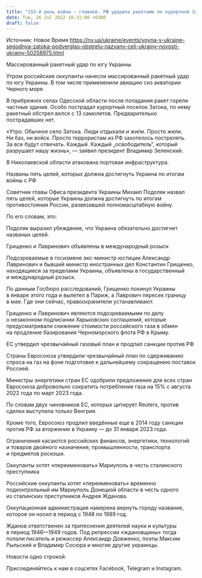 ```yaml
---
title: "153-й день войны — главное. РФ ударила ракетами по курортной Затоке, названы пять приоритетов Украины, Лавринович и Грищенко в розыске"
date: Tue, 26 Jul 2022 18:31:00 +0300
draft: false
---
```

Источник: Новое Время https://nv.ua/ukraine/events/voyna-v-ukraine-segodnya-zatoka-podverglas-obstrelu-nazvany-celi-ukrainy-novosti-ukrainy-50258975.html


Массированный ракетный удар по югу Украины

Утром российские оккупанты нанесли массированный ракетный удар по югу Украины. В том числе примененили авиацию сиз акватории Черного моря.

В прибрежніх селах Одесской области после попадания ракет горели частные здания. Особо пострадал курортный поселок Затока, по нему ракетный обстрел велся с 13 самолетов. Предварительно пострадавших нет.

«Утро. Обычное село Затока. Люди отдыхали и жили. Просто жили. Ни баз, ни войск. Просто террористам из РФ захотелось пострелять. За все будут отвечать. Каждый. Каждый „освободитель“, который разрушает нашу жизнь», — заявил президент Владимир Зеленский.

В Николаевской области атакована портовая инфраструктура.

Названы пять целей, которых должна достигнуть Украина по итогам войны с РФ

Советник главы Офиса президента Украины Михаил Подоляк назвал пять целей, которые Украины должна достигнуть по итогам противостояния России, развязавшей полномасштабную войну.

По его словам, это:

Подоляк выразил убеждение, что Украина обязательно достигнет названых целей.

Грищенко и Лавринович объявлены в международный розыск

Подозреваемые в госизмене экс-министр юстиции Александр Лавринович и бывший министр иностранных дел Константин Грищенко, находящиеся за пределами Украины, объявлены в государственный и международный розыск.

По данным Госбюро расследований, Грищенко покинул Украины в январе этого года и вылетел в Париж, а Лаврович пересек границу в мае. Где они сейчас, правоохранители устанавливают.

Грищенко и Лавринович являются подозреваемыми по делу о незаконном подписании Харьковских соглашений, которые предусматривали снижение стоимости российского газа в обмен на продление базирования Черноморского флота РФ в Крыму.

ЕС утвердил чрезвычайный газовый план и продлил санкции против РФ

Страны Евросоюза утвердили чрезвычайный план по сдерживанию спроса на газ на фоне подготовке к дальнейшему сокращению поставок Россией.

Министры энергетики стран ЕС одобрили предложение для всех стран Евросоюза добровольно сократить потребление газа на 15% с августа 2022 года по март 2023 года.

По словам двух чиновников ЕС, которых цитирует Reuters, против сделки выступила только Венгрия.

Кроме того, Евросоюз продлил введённые еще в 2014 году санкции против РФ за вторжение в Украину — до 31 января 2023 года.

Ограничения касаются российских финансов, энергетики, технологий и товаров двойного назначения, промышленности, транспорта и предметов роскоши.

Оккупанты хотят «переименовать» Мариуполь в честь сталинского преступника

Российские оккупанты хотят «переименовать» временно подконтрольный им Мариуполь Донецкой области в честь одного из сталинских преступников Андрея Жданова.

Оккупационная администрация намерена вернуть городу название, которое он носил в период с 1948 по 1989 год.

Жданов ответственен за притеснения деятелей науки и культуры в период 1946—1949 годов. Под репрессии «ждановщины» тогда попали писатель и режиссер Александр Довженко, поэты Максим Рыльский и Владимир Сосюра и многие другие украинцы.

Новости одно строкой:

Присоединяйтесь к нам в соцсетях Facebook, Telegram и Instagram.
